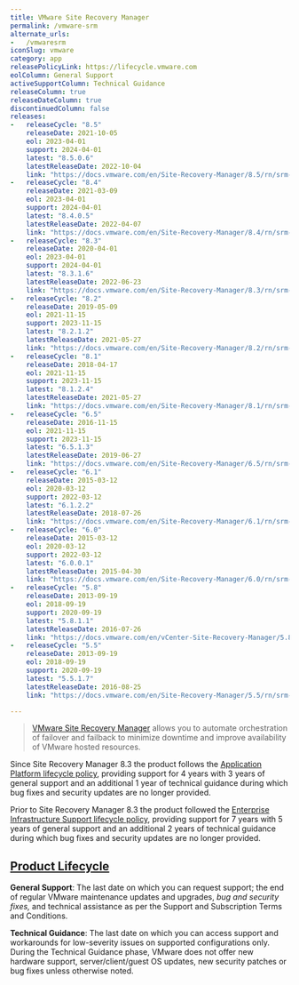 ```yaml
---
title: VMware Site Recovery Manager
permalink: /vmware-srm
alternate_urls:
-   /vmwaresrm
iconSlug: vmware
category: app
releasePolicyLink: https://lifecycle.vmware.com
eolColumn: General Support
activeSupportColumn: Technical Guidance
releaseColumn: true
releaseDateColumn: true
discontinuedColumn: false
releases:
-   releaseCycle: "8.5"
    releaseDate: 2021-10-05
    eol: 2023-04-01
    support: 2024-04-01
    latest: "8.5.0.6"
    latestReleaseDate: 2022-10-04
    link: "https://docs.vmware.com/en/Site-Recovery-Manager/8.5/rn/srm-releasenotes-8-5-0-6.html"
-   releaseCycle: "8.4"
    releaseDate: 2021-03-09
    eol: 2023-04-01
    support: 2024-04-01
    latest: "8.4.0.5"
    latestReleaseDate: 2022-04-07
    link: "https://docs.vmware.com/en/Site-Recovery-Manager/8.4/rn/srm-releasenotes-8-4-0-5.html"
-   releaseCycle: "8.3"
    releaseDate: 2020-04-01
    eol: 2023-04-01
    support: 2024-04-01
    latest: "8.3.1.6"
    latestReleaseDate: 2022-06-23
    link: "https://docs.vmware.com/en/Site-Recovery-Manager/8.3/rn/srm-releasenotes-8-3-1-6.html"
-   releaseCycle: "8.2"
    releaseDate: 2019-05-09
    eol: 2021-11-15
    support: 2023-11-15
    latest: "8.2.1.2"
    latestReleaseDate: 2021-05-27
    link: "https://docs.vmware.com/en/Site-Recovery-Manager/8.2/rn/srm-releasenotes-8-2-1-2.html"
-   releaseCycle: "8.1"
    releaseDate: 2018-04-17
    eol: 2021-11-15
    support: 2023-11-15
    latest: "8.1.2.4"
    latestReleaseDate: 2021-05-27
    link: "https://docs.vmware.com/en/Site-Recovery-Manager/8.1/rn/srm-releasenotes-8-1-2-4.html"
-   releaseCycle: "6.5"
    releaseDate: 2016-11-15
    eol: 2021-11-15
    support: 2023-11-15
    latest: "6.5.1.3"
    latestReleaseDate: 2019-06-27
    link: "https://docs.vmware.com/en/Site-Recovery-Manager/6.5/rn/srm-releasenotes-6-5-1.html"
-   releaseCycle: "6.1"
    releaseDate: 2015-03-12
    eol: 2020-03-12
    support: 2022-03-12
    latest: "6.1.2.2"
    latestReleaseDate: 2018-07-26
    link: "https://docs.vmware.com/en/Site-Recovery-Manager/6.1/rn/srm-releasenotes-6-1-2.html"
-   releaseCycle: "6.0"
    releaseDate: 2015-03-12
    eol: 2020-03-12
    support: 2022-03-12
    latest: "6.0.0.1"
    latestReleaseDate: 2015-04-30
    link: "https://docs.vmware.com/en/Site-Recovery-Manager/6.0/rn/srm-releasenotes-6-0-0.html"
-   releaseCycle: "5.8"
    releaseDate: 2013-09-19
    eol: 2018-09-19
    support: 2020-09-19
    latest: "5.8.1.1"
    latestReleaseDate: 2016-07-26
    link: "https://docs.vmware.com/en/vCenter-Site-Recovery-Manager/5.8/rn/srm-releasenotes-5-8-1.html"
-   releaseCycle: "5.5"
    releaseDate: 2013-09-19
    eol: 2018-09-19
    support: 2020-09-19
    latest: "5.5.1.7"
    latestReleaseDate: 2016-08-25
    link: "https://docs.vmware.com/en/Site-Recovery-Manager/5.5/rn/srm-releasenotes-5-5-1.html"

---
```


> [VMware Site Recovery Manager](https://www.vmware.com/products/site-recovery-manager.html) allows you to automate orchestration of failover and failback to minimize downtime and improve availability of VMware hosted resources.

Since Site Recovery Manager 8.3 the product follows the [Application Platform lifecycle policy](https://www.vmware.com/support/policies/application-platform.html), providing support for 4 years with 3 years of general support and an additional 1 year of technical guidance during which bug fixes and security updates are no longer provided.

Prior to Site Recovery Manager 8.3 the product followed the [Enterprise Infrastructure Support lifecycle policy](https://www.vmware.com/support/policies/enterprise-infrastructure.html), providing support for 7 years with 5 years of general support and an additional 2 years of technical guidance during which bug fixes and security updates are no longer provided.

## [Product Lifecycle](https://lifecycle.vmware.com/)

**General Support**: The last date on which you can request support; the end of regular VMware maintenance updates and upgrades, _bug and security fixes,_ and technical assistance as per the Support and Subscription Terms and Conditions.

**Technical Guidance**: The last date on which you can access support and workarounds for low-severity issues on supported configurations only. During the Technical Guidance phase, VMware does not offer new hardware support, server/client/guest OS updates, new security patches or bug fixes unless otherwise noted.
